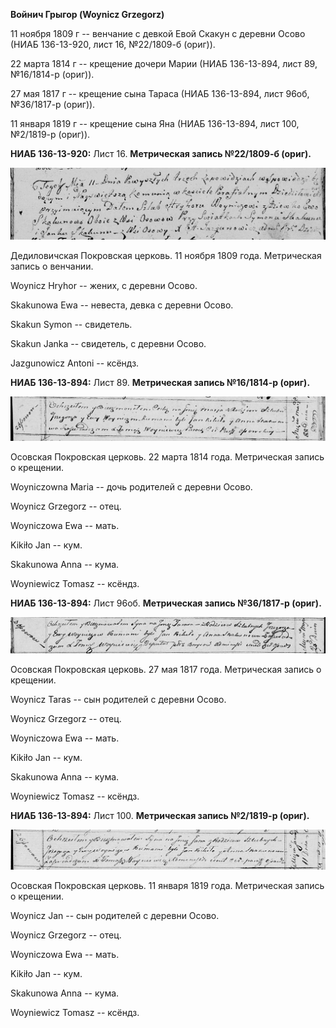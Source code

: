 **Войнич Грыгор (Woynicz Grzegorz)**

11 ноября 1809 г -- венчание с девкой Евой Скакун с деревни Осово (НИАБ
136-13-920, лист 16, №22/1809-б (ориг)).

22 марта 1814 г -- крещение дочери Марии (НИАБ 136-13-894, лист 89,
№16/1814-р (ориг)).

27 мая 1817 г -- крещение сына Тараса (НИАБ 136-13-894, лист 96об,
№36/1817-р (ориг)).

11 января 1819 г -- крещение сына Яна (НИАБ 136-13-894, лист 100,
№2/1819-р (ориг)).

**НИАБ 136-13-920:** Лист 16. **Метрическая запись №22/1809-б (ориг).**

![](./media/123a5eae682e01dc73a3f4cdabcbb6bacceed8aa.png)

Дедиловичская Покровская церковь. 11 ноября 1809 года. Метрическая
запись о венчании.

Woynicz Hryhor -- жених, с деревни Осовo.

Skakunowa Ewa -- невеста, девка с деревни Осовo.

Skakun Symon -- свидетель.

Skakun Janka -- свидетель, с деревни Осовo.

Jazgunowicz Antoni -- ксёндз.

**НИАБ 136-13-894:** Лист 89. **Метрическая запись №16/1814-р (ориг).**

![](./media/a7555f2708b68c69e2d59d210c4568554b8ae03f.png)

Осовская Покровская церковь. 22 марта 1814 года. Метрическая запись о
крещении.

Woyniczowna Maria -- дочь родителей с деревни Осовo.

Woynicz Grzegorz -- отец.

Woyniczowa Ewa -- мать.

Kikiło Jan -- кум.

Skakunowa Anna -- кума.

Woyniewicz Tomasz -- ксёндз.

**НИАБ 136-13-894:** Лист 96об. **Метрическая запись №36/1817-р
(ориг).**

![](./media/eb444bd0dcf9b1d8fc6260253c312b876edeb35b.png)

Осовская Покровская церковь. 27 мая 1817 года. Метрическая запись о
крещении.

Woynicz Taras -- сын родителей с деревни Осовo.

Woynicz Grzegorz -- отец.

Woyniczowa Ewa -- мать.

Kikiło Jan -- кум.

Skakunowa Anna -- кума.

Woyniewicz Tomasz -- ксёндз.

**НИАБ 136-13-894:** Лист 100. **Метрическая запись №2/1819-р (ориг).**

![](./media/cc451ca1c1bc6bf0539aedcbaa022458963bbabf.png)

Осовская Покровская церковь. 11 января 1819 года. Метрическая запись о
крещении.

Woynicz Jan -- сын родителей с деревни Осовo.

Woynicz Grzegorz -- отец.

Woyniczowa Ewa -- мать.

Kikiło Jan -- кум.

Skakunowa Anna -- кума.

Woyniewicz Tomasz -- ксёндз.
